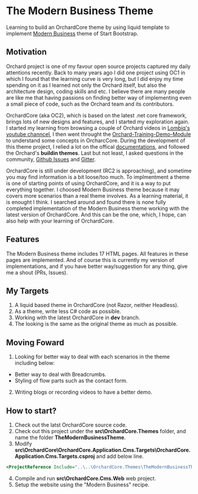 # The Modern Business Theme
Learning to build an OrchardCore theme by using liquid template to implement [Modern Business](https://startbootstrap.com/templates/modern-business/) theme of Start Bootstrap.

## Motivation
Orchard project is one of my favour open source projects captured my daily attentions recently. Back to many years ago I did one project using OC1 in which I found that the learning curve is very long, but I did enjoy my time spending on it as I learned not only the Orchard itself, but also the architecture design, coding skills and etc. I believe there are many people are like me that having passions on finding better way of implementing even a small piece of code, such as the Orchard team and its contributors.

OrchardCore (aka OC2), which is based on the latest .net core framework, brings lots of new designs and features, and I started my exploration again. I started my learning from browsing a couple of Orchard videos in [Lombiq's youtube channcel](https://www.youtube.com/channel/UCDVUxCz2RvkgTbA0wAYKwRA), I then went throught the [Orchard-Training-Demo-Module](https://github.com/Lombiq/Orchard-Training-Demo-Module/tree/orchard-core) to understand some concepts in OrcharcCore. During the development of this theme project, I relied a lot on the offical [documentations](https://docs.orchardcore.net/), and followed the Orchard's __buildin themes__. Last but not least, I asked questions in the community, [Github Issues](https://github.com/OrchardCMS/OrchardCore/issues) and [Gitter](https://gitter.im/OrchardCMS/OrchardCore?utm_source=badge&utm_medium=badge&utm_campaign=pr-badge&utm_content=badge).

OrchardCore is still under development (RC2 is approaching), and sometime you may find information is a bit loose/too much. To implmentment a theme is one of starting points of using OrchardCore, and it is a way to put everything together. I choosed Modern Business theme because it may covers more scenarios than a real theme involves. As a learning material, it is enought I think. I searched around and found there is none fully completed implementation of the Modern Business theme working with the latest version of OrchardCore. And this can be the one, which, I hope, can also help with your learning of OrchardCore.

## Features
The Modern Business theme includes 17 HTML pages. All features in these pages are implemented. And of course this is currently my version of implementations, and if you have better way/suggestion for any thing, give me a shout (PRs, Issues).

## My Targets
1. A liquid based theme in OrchardCore (not Razor, neither Headless).
1. As a theme, write less C# code as possible.
1. Working with the latest OrchardCore in **dev** branch. 
1. The looking is the same as the original theme as much as possible.

## Moving Foward
1. Looking for better way to deal with each scenarios in the theme including below:
  * Better way to deal with Breadcrumbs.
  * Styling of flow parts such as the contact form.
2. Writing blogs or recording videos to have a better demo.

## How to start?
1. Check out the latst OrchardCore source code.
1. Check out this project under the **src\OrchardCore.Themes** folder, and name the folder **TheModernBusinessTheme**.
1. Modify **src\OrchardCore\OrchardCore.Application.Cms.Targets\OrchardCore.Application.Cms.Targets.csproj** and add below line.
```xml
<ProjectReference Include="..\..\OrchardCore.Themes\TheModernBusinessTheme\TheModernBusinessTheme.csproj" PrivateAssets="none" />
```
4. Compile and run **src\OrchardCore.Cms.Web** web project.
1. Setup the website using the "Modern Business" recipe.


